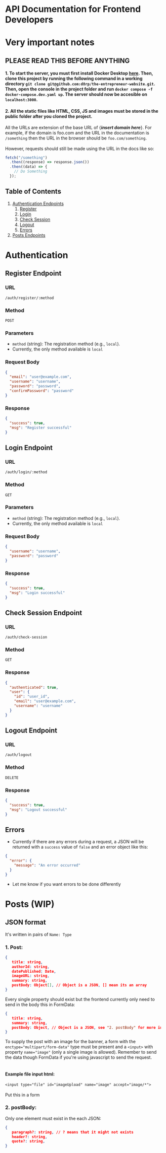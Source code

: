 # API Documentation for Frontend Developers

# Very important notes

## PLEASE READ THIS BEFORE ANYTHING

#### 1. To start the server, you must first install Docker Desktop [here](https://www.docker.com/products/docker-desktop/). Then, clone this project by running the following command in a working directory `git clone git@github.com:d8rp/the-entrepreneur-website.git`. Then, open the console in the project folder and run `docker compose -f docker-compose.dev.yaml up`. The server should now be accesible on `localhost:3000`.

#### 2. All the static files like HTML, CSS, JS and images must be stored in the public folder after you cloned the project.

All the URLs are extension of the base URL of {**_insert domain here_**}.
For example, if the domain is foo.com and the URL in the documentation is `/something` then the URL in the browser should be `foo.com/something`.
<br></br>
However, requests should still be made using the URL in the docs like so:

```javascript
fetch("/something")
  .then((response) => response.json())
  .then((data) => {
    // Do Something
  });
```

## Table of Contents

1. [Authentication Endpoints](#authentication)
   1. [Register](#register-endpoint)
   2. [Login](#login-endpoint)
   3. [Check Session](#check-session-endpoint)
   4. [Logout](#logout-endpoint)
   5. [Errors](#errors)
2. [Posts Endpoints](#posts)

# Authentication

## Register Endpoint

### URL

`/auth/register/:method`

### Method

`POST`

### Parameters

- `method` (string): The registration method (e.g., `local`).
- Currently, the only method available is `local`

### Request Body

```json
{
  "email": "user@example.com",
  "username": "username",
  "password": "password",
  "confirmPassword": "password"
}
```

### Response

```json
{
  "success": true,
  "msg": "Register successful"
}
```

## Login Endpoint

### URL

`/auth/login/:method`

### Method

`GET`

### Parameters

- `method` (string): The registration method (e.g., `local`).
- Currently, the only method available is `local`

### Request Body

```json
{
  "username": "username",
  "password": "password"
}
```

### Response

```json
{
  "success": true,
  "msg": "Login successful"
}
```

## Check Session Endpoint

### URL

`/auth/check-session`

### Method

`GET`

### Response

```json
{
  "authenticated": true,
  "user": {
    "id": "user_id",
    "email": "user@example.com",
    "username": "username"
  }
}
```

## Logout Endpoint

### URL

`/auth/logout`

### Method

`DELETE`

### Response

```json
{
  "success": true,
  "msg": "Logout successful"
}
```

## Errors

- Currently if there are any errors during a request, a JSON will be returned with a `success` value of `false` and an error object like this:

```json
{
  "error": {
    "message": "An error occurred"
  }
}
```

- Let me know if you want errors to be done differently

# Posts (WIP)

## JSON format

It's written in pairs of `Name: Type`

### 1. Post:

```json
{
   title: string,
   authorId: string,
   datePublished: Date,
   imageURL: string,
   summary: string,
   postBody: Object[], // Object is a JSON, [] mean its an array
}
```

Every single property should exist but the frontend currently only need to send in the body this in FormData:

```json
{
   title: string,
   summary: string,
   postBody: Object, // Object is a JSON, see "2. postBody" for more information
}
```

To supply the post with an image for the banner, a form with the `enctype="multipart/form-data"` type must be present and a `<input>` with property `name="image"` (only a single image is allowed). Remember to send the data though FormData if you're using javascript to send the request.
<br></br>

#### Example file input html:

`<input type="file" id="imageUpload" name="image" accept="image/*">`<br></br>
Put this in a form

### 2. postBody:

Only one element must exist in the each JSON:

```json
{
   paragraph?: string, // ? means that it might not exists
   header?: string,
   quote?: string,
}
```
